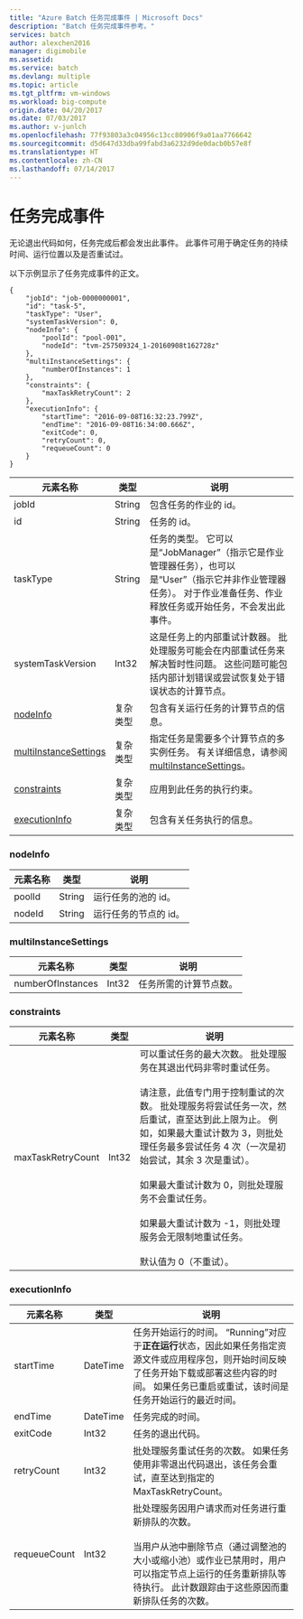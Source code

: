 ```yaml
---
title: "Azure Batch 任务完成事件 | Microsoft Docs"
description: "Batch 任务完成事件参考。"
services: batch
author: alexchen2016
manager: digimobile
ms.assetid: 
ms.service: batch
ms.devlang: multiple
ms.topic: article
ms.tgt_pltfrm: vm-windows
ms.workload: big-compute
origin.date: 04/20/2017
ms.date: 07/03/2017
ms.author: v-junlch
ms.openlocfilehash: 77f93803a3c04956c13cc80906f9a01aa7766642
ms.sourcegitcommit: d5d647d33dba99fabd3a6232d9de0dacb0b57e8f
ms.translationtype: HT
ms.contentlocale: zh-CN
ms.lasthandoff: 07/14/2017
---
```

# <a name="task-complete-event"></a>任务完成事件

 无论退出代码如何，任务完成后都会发出此事件。 此事件可用于确定任务的持续时间、运行位置以及是否重试过。


 以下示例显示了任务完成事件的正文。

```
{
    "jobId": "job-0000000001",
    "id": "task-5",
    "taskType": "User",
    "systemTaskVersion": 0,
    "nodeInfo": {
        "poolId": "pool-001",
        "nodeId": "tvm-257509324_1-20160908t162728z"
    },
    "multiInstanceSettings": {
        "numberOfInstances": 1
    },
    "constraints": {
        "maxTaskRetryCount": 2
    },
    "executionInfo": {
        "startTime": "2016-09-08T16:32:23.799Z",
        "endTime": "2016-09-08T16:34:00.666Z",
        "exitCode": 0,
        "retryCount": 0,
        "requeueCount": 0
    }
}
```

|元素名称|类型|说明|
|------------------|----------|-----------|
|jobId|String|包含任务的作业的 id。|
|id|String|任务的 id。|
|taskType|String|任务的类型。 它可以是“JobManager”（指示它是作业管理器任务），也可以是“User”（指示它并非作业管理器任务）。 对于作业准备任务、作业释放任务或开始任务，不会发出此事件。|
|systemTaskVersion|Int32|这是任务上的内部重试计数器。 批处理服务可能会在内部重试任务来解决暂时性问题。 这些问题可能包括内部计划错误或尝试恢复处于错误状态的计算节点。|
|[nodeInfo](#nodeInfo)|复杂类型|包含有关运行任务的计算节点的信息。|
|[multiInstanceSettings](#multiInstanceSettings)|复杂类型|指定任务是需要多个计算节点的多实例任务。  有关详细信息，请参阅 [multiInstanceSettings](https://docs.microsoft.com/rest/api/batchservice/get-information-about-a-task)。|
|[constraints](#constraints)|复杂类型|应用到此任务的执行约束。|
|[executionInfo](#executionInfo)|复杂类型|包含有关任务执行的信息。|

###  <a name="nodeInfo"></a> nodeInfo

|元素名称|类型|说明|
|------------------|----------|-----------|
|poolId|String|运行任务的池的 id。|
|nodeId|String|运行任务的节点的 id。|

###  <a name="multiInstanceSettings"></a> multiInstanceSettings

|元素名称|类型|说明|
|------------------|----------|-----------|
|numberOfInstances|Int32|任务所需的计算节点数。|

###  <a name="constraints"></a> constraints

|元素名称|类型|说明|
|------------------|----------|-----------|
|maxTaskRetryCount|Int32|可以重试任务的最大次数。 批处理服务在其退出代码非零时重试任务。<br /><br /> 请注意，此值专门用于控制重试的次数。 批处理服务将尝试任务一次，然后重试，直至达到此上限为止。 例如，如果最大重试计数为 3，则批处理任务最多尝试任务 4 次（一次是初始尝试，其余 3 次是重试）。<br /><br /> 如果最大重试计数为 0，则批处理服务不会重试任务。<br /><br /> 如果最大重试计数为 -1，则批处理服务会无限制地重试任务。<br /><br /> 默认值为 0（不重试）。|

###  <a name="executionInfo"></a> executionInfo

|元素名称|类型|说明|
|------------------|----------|-----------|
|startTime|DateTime|任务开始运行的时间。 “Running”对应于**正在运行**状态，因此如果任务指定资源文件或应用程序包，则开始时间反映了任务开始下载或部署这些内容的时间。  如果任务已重启或重试，该时间是任务开始运行的最近时间。|
|endTime|DateTime|任务完成的时间。|
|exitCode|Int32|任务的退出代码。|
|retryCount|Int32|批处理服务重试任务的次数。 如果任务使用非零退出代码退出，该任务会重试，直至达到指定的 MaxTaskRetryCount。|
|requeueCount|Int32|批处理服务因用户请求而对任务进行重新排队的次数。<br /><br /> 当用户从池中删除节点（通过调整池的大小或缩小池）或作业已禁用时，用户可以指定节点上运行的任务重新排队等待执行。 此计数跟踪由于这些原因而重新排队任务的次数。|

